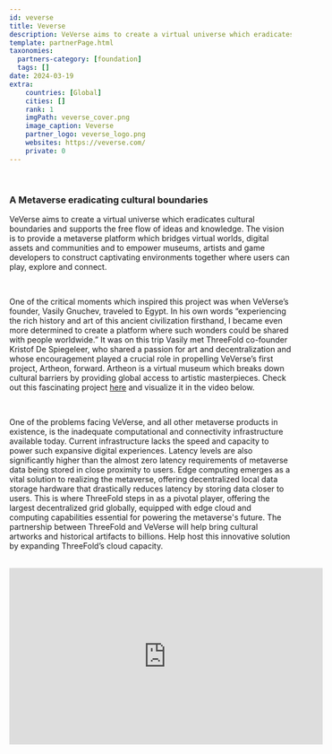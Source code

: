 ```yaml
---
id: veverse
title: Veverse
description: VeVerse aims to create a virtual universe which eradicates cultural boundaries and supports the free flow of ideas and knowledge.
template: partnerPage.html
taxonomies:
  partners-category: [foundation]
  tags: []
date: 2024-03-19
extra:
    countries: [Global]
    cities: []
    rank: 1
    imgPath: veverse_cover.png
    image_caption: Veverse
    partner_logo: veverse_logo.png
    websites: https://veverse.com/
    private: 0
---
```


<br/>

### **A Metaverse eradicating cultural boundaries**
VeVerse aims to create a virtual universe which eradicates cultural boundaries and supports the free flow of ideas and knowledge. The vision is to provide a metaverse platform which bridges virtual worlds, digital assets and communities and to empower museums, artists and game developers to construct captivating environments together where users can play, explore and connect.

<br>

One of the critical moments which inspired this project was when VeVerse’s founder, Vasily Gnuchev, traveled to Egypt. In his own words “experiencing the rich history and art of this ancient civilization firsthand, I became even more determined to create a platform where such wonders could be shared with people worldwide.” It was on this trip Vasily met ThreeFold co-founder Kristof De Spiegeleer, who shared a passion for art and decentralization and whose encouragement played a crucial role in propelling VeVerse’s first project, Artheon, forward. Artheon is a virtual museum which breaks down cultural barriers by providing global access to artistic masterpieces. Check out this fascinating project [here](https://artheon3d.veverse.com/) and visualize it in the video below.

<br>

One of the problems facing VeVerse, and all other metaverse products in existence, is the inadequate computational and connectivity infrastructure available today. Current infrastructure lacks the speed and capacity to power such expansive digital experiences. Latency levels are also significantly higher than the almost zero latency requirements of metaverse data being stored in close proximity to users. Edge computing emerges as a vital solution to realizing the metaverse, offering decentralized local data storage hardware that drastically reduces latency by storing data closer to users. This is where ThreeFold steps in as a pivotal player, offering the largest decentralized grid globally, equipped with edge cloud and computing capabilities essential for powering the metaverse's future. The partnership between ThreeFold and VeVerse will help bring cultural artworks and historical artifacts to billions. Help host this innovative solution by expanding ThreeFold’s cloud capacity.

<br>

<iframe width="560" height="315" src="https://www.youtube.com/watch?v=FCjofnZnTDk" title="VeVerse @ Artheon Museum" frameborder="0" allow="accelerometer; autoplay; clipboard-write; encrypted-media; gyroscope; picture-in-picture; web-share" allowfullscreen></iframe>


